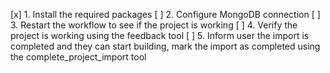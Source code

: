 [x] 1. Install the required packages
[ ] 2. Configure MongoDB connection
[ ] 3. Restart the workflow to see if the project is working
[ ] 4. Verify the project is working using the feedback tool
[ ] 5. Inform user the import is completed and they can start building, mark the import as completed using the complete_project_import tool